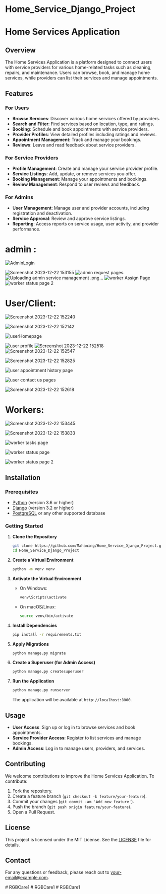 # Home_Service_Django_Project


# Home Services Application

## Overview

The Home Services Application is a platform designed to connect users with service providers for various home-related tasks such as cleaning, repairs, and maintenance. Users can browse, book, and manage home services, while providers can list their services and manage appointments.

## Features

### For Users
- **Browse Services**: Discover various home services offered by providers.
- **Search and Filter**: Find services based on location, type, and ratings.
- **Booking**: Schedule and book appointments with service providers.
- **Provider Profiles**: View detailed profiles including ratings and reviews.
- **Appointment Management**: Track and manage your bookings.
- **Reviews**: Leave and read feedback about service providers.

### For Service Providers
- **Profile Management**: Create and manage your service provider profile.
- **Service Listings**: Add, update, or remove services you offer.
- **Booking Management**: Manage your appointments and bookings.
- **Review Management**: Respond to user reviews and feedback.

### For Admins
- **User Management**: Manage user and provider accounts, including registration and deactivation.
- **Service Approval**: Review and approve service listings.
- **Reporting**: Access reports on service usage, user activity, and provider performance.



# admin :
![AdminLogin](https://github.com/Mahaning/Home_Service_Django_Project/assets/92427624/34aec800-bf05-4c9a-9a24-5ad93e4baf54)

![Screenshot 2023-12-22 153155](https://github.com/Mahaning/Home_Service_Django_Project/assets/92427624/084a9cc3-5c48-4e1b-9552-65c254d77150)
![admin request pages](https://github.com/Mahaning/Home_Service_Django_Project/assets/92427624/c735c2b3-2a53-443f-859d-44412b4ee3b5)
![Uploading admin service  management .png…]()
![worker Assign Page](https://github.com/Mahaning/Home_Service_Django_Project/assets/92427624/06e02b29-e210-4100-a695-64d54476e65a)
![worker status page 2](https://github.com/Mahaning/Home_Service_Django_Project/assets/92427624/29cdb824-ecef-4082-bb58-cc03012e8380)


# User/Client: 
![Screenshot 2023-12-22 152240](https://github.com/Mahaning/Home_Service_Django_Project/assets/92427624/6b5b46a3-3ce0-495f-8fcb-a8b3c134011a)

![Screenshot 2023-12-22 152142](https://github.com/Mahaning/Home_Service_Django_Project/assets/92427624/666fc216-4525-44b9-bb35-c1a1f32c1680)

![userHomepage](https://github.com/Mahaning/Home_Service_Django_Project/assets/92427624/7147d9f5-d459-4085-8ea9-c5314cd19d17)

![user profile](https://github.com/Mahaning/Home_Service_Django_Project/assets/92427624/6ee7794f-d2f7-42de-af2f-bb5f1c800f40)
![Screenshot 2023-12-22 152518](https://github.com/Mahaning/Home_Service_Django_Project/assets/92427624/4f83fbcd-6c01-4745-9a56-4b93792902fb)
![Screenshot 2023-12-22 152547](https://github.com/Mahaning/Home_Service_Django_Project/assets/92427624/5fc08a7a-1896-49ca-9606-faaafa9af4f5)

![Screenshot 2023-12-22 152825](https://github.com/Mahaning/Home_Service_Django_Project/assets/92427624/9d118e88-ba4a-4c6c-9bef-ec2841d4dffb)

![user appointment history page](https://github.com/Mahaning/Home_Service_Django_Project/assets/92427624/94ec9db5-34eb-448b-92f1-0bf6709f170b)

![user contact us pages](https://github.com/Mahaning/Home_Service_Django_Project/assets/92427624/08f36138-9139-4adb-a206-393b56ba3a77)

![Screenshot 2023-12-22 152618](https://github.com/Mahaning/Home_Service_Django_Project/assets/92427624/14caaed1-fe9d-4cb1-94f7-1a69a64ff547)

# Workers:
![Screenshot 2023-12-22 153445](https://github.com/Mahaning/Home_Service_Django_Project/assets/92427624/f291f814-80b2-4e91-abf2-ea73a9c6a377)

![Screenshot 2023-12-22 153833](https://github.com/Mahaning/Home_Service_Django_Project/assets/92427624/10edac50-f443-4744-b9e5-4f039c909236)

![worker tasks page](https://github.com/Mahaning/Home_Service_Django_Project/assets/92427624/86f1b058-4a0e-4aa0-b69e-b0ecaca7440f)

![worker status page](https://github.com/Mahaning/Home_Service_Django_Project/assets/92427624/8a9eb735-5412-41c8-8686-9f2698c6e5eb)

![worker status page 2](https://github.com/Mahaning/Home_Service_Django_Project/assets/92427624/20b865cf-fe41-413a-bfb5-5c3d6008f130)



## Installation

### Prerequisites
- [Python](https://www.python.org/) (version 3.6 or higher)
- [Django](https://www.djangoproject.com/) (version 3.2 or higher)
- [PostgreSQL](https://www.postgresql.org/) or any other supported database

### Getting Started

1. **Clone the Repository**
    ```bash
    git clone https://github.com/Mahaning/Home_Service_Django_Project.git
    cd Home_Service_Django_Project
    ```

2. **Create a Virtual Environment**
    ```bash
    python -m venv venv
    ```

3. **Activate the Virtual Environment**
    - On Windows:
      ```bash
      venv\Scripts\activate
      ```
    - On macOS/Linux:
      ```bash
      source venv/bin/activate
      ```

4. **Install Dependencies**
    ```bash
    pip install -r requirements.txt
    ```

5. **Apply Migrations**
    ```bash
    python manage.py migrate
    ```

6. **Create a Superuser (for Admin Access)**
    ```bash
    python manage.py createsuperuser
    ```

7. **Run the Application**
    ```bash
    python manage.py runserver
    ```
   The application will be available at `http://localhost:8000`.

## Usage

- **User Access**: Sign up or log in to browse services and book appointments.
- **Service Provider Access**: Register to list services and manage bookings.
- **Admin Access**: Log in to manage users, providers, and services.

## Contributing

We welcome contributions to improve the Home Services Application. To contribute:

1. Fork the repository.
2. Create a feature branch (`git checkout -b feature/your-feature`).
3. Commit your changes (`git commit -am 'Add new feature'`).
4. Push the branch (`git push origin feature/your-feature`).
5. Open a Pull Request.

## License

This project is licensed under the MIT License. See the [LICENSE](LICENSE) file for details.

## Contact

For any questions or feedback, please reach out to [your-email@example.com](mailto:your-email@example.com).

#   R G B C a r e 1  
 #   R G B C a r e 1  
 #   R G B C a r e 1  
 